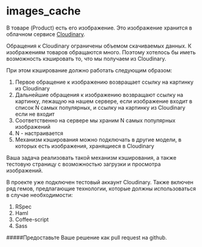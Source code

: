 images_cache
============

В товаре (Product) есть его изображение. Это изображение хранится в облачном сервисе [Cloudinary](http://www.cloudinary.com).

Обращения к Cloudinary ограничены объемом скачиваемых данных. К изображениям товаров обращаются много. Поэтому хотелось бы иметь возможность кэшировать то, что мы получаем из Cloudinary. 

При этом кэширование должно работать следующим образом:

1. Первое обращение к изображению возвращает ссылку на картинку из Cloudinary
2. Дальнейшие обращения к изображению возвращают ссылку на картинку, лежащую на нашем сервере, если изображение входит в список N самых популярных, и ссылку на картинку из Cloudinary если не входит
3. Соответственно на сервере мы храним N самых популярных изображений
4. N - настраивается
5. Механизм кэширования можно подключать в другие модели, в которых есть изображения, хранящиеся в Cloudinary


Ваша задача реализовать такой механизм кэширования, а также тестовую страницу с возможностью загрузки и просмотра изображений.

В проекте уже подключен тестовый аккаунт Cloudinary. Также включен ряд гемов, предлагающие технологии, которые должны использоваться в случае необходимости:

1. RSpec
2. Haml
3. Coffee-script
4. Sass

#####Предоставьте Ваше решение как pull request на github.
